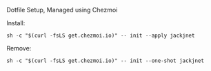 Dotfile Setup, Managed using Chezmoi

Install:
```shell
sh -c "$(curl -fsLS get.chezmoi.io)" -- init --apply jackjnet
```

Remove: 
```shell
sh -c "$(curl -fsLS get.chezmoi.io)" -- init --one-shot jackjnet
```
